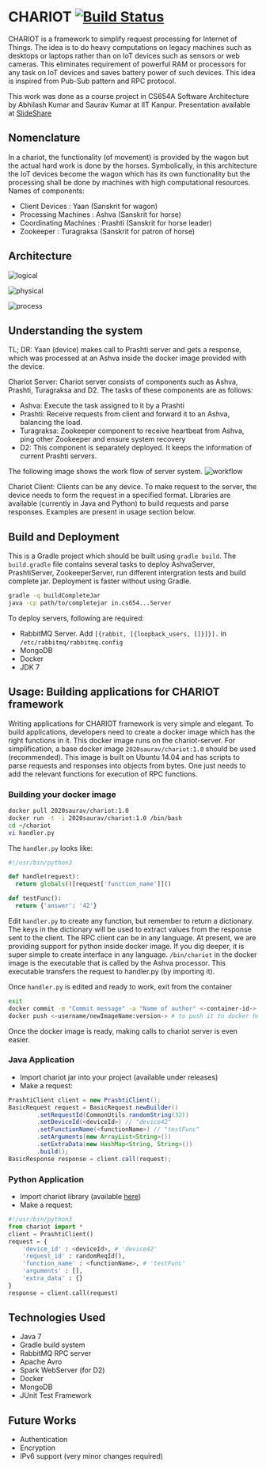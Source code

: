 # CHARIOT [![Build Status](https://travis-ci.org/2020saurav/chariot-server.svg?branch=master)](https://travis-ci.org/2020saurav/chariot-server)
CHARIOT is a framework to simplify request processing for Internet of Things. The idea is to do heavy computations on
legacy machines such as desktops or laptops rather than on IoT devices such as sensors or web cameras. This eliminates
requirement of powerful RAM or processors for any task on IoT devices and saves battery power of such devices. This
idea is inspired from Pub-Sub pattern and RPC protocol.

This work was done as a course project in CS654A Software Architecture by Abhilash Kumar and Saurav Kumar at IIT Kanpur. Presentation available at [SlideShare](http://www.slideshare.net/SauravKumar145/chariot-61038021)

## Nomenclature
In a chariot, the functionality (of movement) is provided by the wagon but the actual hard work is done by the horses.
Symbolically, in this architecture the IoT devices become the wagon which has its own functionality but the processing
shall be done by machines with high computational resources. Names of components:
* Client Devices : Yaan (Sanskrit for wagon)
* Processing Machines : Ashva (Sanskrit for horse)
* Coordinating Machines : Prashti (Sanskrit for horse leader)
* Zookeeper : Turagraksa (Sanskrit for patron of horse)

## Architecture

![logical](https://cloud.githubusercontent.com/assets/3881510/14587134/da32e114-04ca-11e6-88f4-0b8155ac2c6f.png)

![physical](https://cloud.githubusercontent.com/assets/3881510/14587133/d005e376-04ca-11e6-8ede-991a7f1a843d.png)

![process](https://cloud.githubusercontent.com/assets/3881510/14595178/c500796a-055a-11e6-9f19-1dfe509fc6a5.png)

## Understanding the system

TL; DR: Yaan (device) makes call to Prashti server and gets a response, which was processed at an Ashva inside the
docker image provided with the device.

Chariot Server: Chariot server consists of components such as Ashva, Prashti, Turagraksa and D2. The tasks of these
components are as follows:
* Ashva: Execute the task assigned to it by a Prashti
* Prashti: Receive requests from client and forward it to an Ashva, balancing the load.
* Turagraksa: Zookeeper component to receive heartbeat from Ashva, ping other Zookeeper and ensure system recovery
* D2: This component is separately deployed. It keeps the information of current Prashti servers.

The following image shows the work flow of server system.
![workflow](https://cloud.githubusercontent.com/assets/3881510/14595445/dba55f94-055c-11e6-9243-6642b2b2b43f.png)

Chariot Client: Clients can be any device. To make request to the server, the device needs to form the request in a
specified format. Libraries are available (currently in Java and Python) to build requests and parse responses.
Examples are present in usage section below.

## Build and Deployment
This is a Gradle project which should be built using `gradle build`. The `build.gradle` file contains several tasks
to deploy AshvaServer, PrashtiServer, ZookeeperServer, run different intergration tests and build complete jar.
Deployment is faster without using Gradle.
```bash
gradle -q buildCompleteJar
java -cp path/to/completejar in.cs654...Server
```
To deploy servers, following are required:
* RabbitMQ Server. Add `[{rabbit, [{loopback_users, []}]}].` in `/etc/rabbitmq/rabbitmq.config`
* MongoDB
* Docker
* JDK 7

## Usage: Building applications for CHARIOT framework
Writing applications for CHARIOT framework is very simple and elegant. To build applications, developers need to create
a docker image which has the right functions in it. This docker image runs on the chariot-server. For simplification,
a base docker image `2020saurav/chariot:1.0` should be used (recommended). This image is built on Ubuntu 14.04 and has
scripts to parse requests and responses into objects from bytes. One just needs to add the relevant functions for
execution of RPC functions.

### Building your docker image
```bash
docker pull 2020saurav/chariot:1.0
docker run -t -i 2020saurav/chariot:1.0 /bin/bash
cd ~/chariot
vi handler.py
```
The `handler.py` looks like:
```python
#!/usr/bin/python3

def handle(request):
  return globals()[request['function_name']]()

def testFunc():
  return {'answer': '42'}
```

Edit `handler.py` to create any function, but remember to return a dictionary. The keys in the dictionary will be used
to extract values from the response sent to the client. The RPC client can be in any language. At present, we are
providing support for python inside docker image. If you dig deeper, it is super simple to create interface in any
language. `/bin/chariot` in the docker image is the executable that is called by the Ashva processor. This executable
transfers the request to handler.py (by importing it).

Once `handler.py` is edited and ready to work, exit from the container
```bash
exit
docker commit -m "Commit message" -a "Name of author" <-container-id-> <-username/newImageName:version->
docker push <-username/newImageName:version-> # to push it to docker hub. requires to be logged in
```

Once the docker image is ready, making calls to chariot server is even easier.

### Java Application

* Import chariot jar into your project (available under releases)
* Make a request:
```java
PrashtiClient client = new PrashtiClient();
BasicRequest request = BasicRequest.newBuilder()
        .setRequestId(CommonUtils.randomString(32))
        .setDeviceId(<deviceId>) // "device42"
        .setFunctionName(<functionName>) // "testFunc"
        .setArguments(new ArrayList<String>())
        .setExtraData(new HashMap<String, String>())
        .build();
BasicResponse response = client.call(request);
```

### Python Application
* Import chariot library (available [here](https://github.com/2020saurav/chariot-pyclient))
* Make a request:
```python
#!/usr/bin/python3
from chariot import *
client = PrashtiClient()
request = {
    'device_id' : <deviceId>, # 'device42'
    'request_id' : randomReqId(),
    'function_name' : <functionName>, # 'testFunc'
    'arguments' : [],
    'extra_data' : {}
}
response = client.call(request)
```

## Technologies Used
* Java 7
* Gradle build system
* RabbitMQ RPC server
* Apache Avro
* Spark WebServer (for D2)
* Docker
* MongoDB
* JUnit Test Framework

## Future Works
* Authentication
* Encryption
* IPv6 support (very minor changes required)
